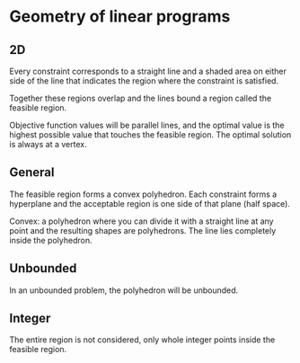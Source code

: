 # Geometry of linear programs

## 2D

Every constraint corresponds to a straight line and a shaded area on either side
of the line that indicates the region where the constraint is satisfied.

Together these regions overlap and the lines bound a region called the feasible
region.

Objective function values will be parallel lines, and the optimal value is the
highest possible value that touches the feasible region. The optimal solution is
always at a vertex.

## General

The feasible region forms a convex polyhedron. Each constraint forms a
hyperplane and the acceptable region is one side of that plane (half space).

Convex: a polyhedron where you can divide it with a straight line at any point
and the resulting shapes are polyhedrons. The line lies completely inside the
polyhedron.

## Unbounded

In an unbounded problem, the polyhedron will be unbounded.

## Integer

The entire region is not considered, only whole integer points inside the
feasible region.
